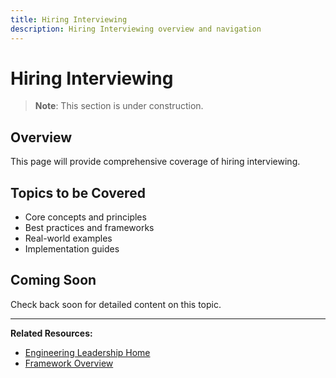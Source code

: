 ```yaml
---
title: Hiring Interviewing
description: Hiring Interviewing overview and navigation
---
```


# Hiring Interviewing

> **Note**: This section is under construction.

## Overview

This page will provide comprehensive coverage of hiring interviewing.

## Topics to be Covered

- Core concepts and principles
- Best practices and frameworks
- Real-world examples
- Implementation guides

## Coming Soon

Check back soon for detailed content on this topic.

---

**Related Resources:**
- [Engineering Leadership Home](../../engineering-leadership/index.md)
- [Framework Overview](../../engineering-leadership/framework-index.md)
